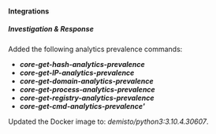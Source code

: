 
#### Integrations

##### Investigation & Response
Added the following analytics prevalence commands:
- ***core-get-hash-analytics-prevalence***
- ***core-get-IP-analytics-prevalence***
- ***core-get-domain-analytics-prevalence***
- ***core-get-process-analytics-prevalence***
- ***core-get-registry-analytics-prevalence***
- ***core-get-cmd-analytics-prevalence'***

Updated the Docker image to: *demisto/python3:3.10.4.30607*.
